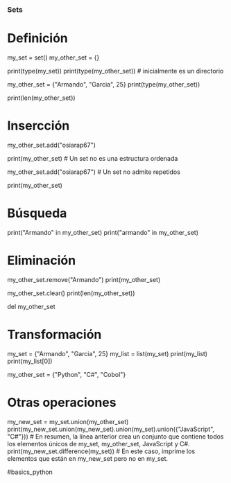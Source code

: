 ### Sets ###

# Definición 

my_set = set()
my_other_set = {}

print(type(my_set))
print(type(my_other_set)) # inicialmente es un directorio

my_other_set = {"Armando", "Garcia", 25}
print(type(my_other_set))

print(len(my_other_set))

# Insercción

my_other_set.add("osiarap67")

print(my_other_set)  # Un set no es una estructura ordenada

my_other_set.add("osiarap67")  # Un set no admite repetidos

print(my_other_set)

# Búsqueda

print("Armando" in my_other_set)
print("armando" in my_other_set)

# Eliminación

my_other_set.remove("Armando")
print(my_other_set)

my_other_set.clear()
print(len(my_other_set))

del my_other_set

# Transformación

my_set = {"Armando", "Garcia", 25}
my_list = list(my_set)
print(my_list)
print(my_list[0])

my_other_set = {"Python", "C#", "Cobol"}

# Otras operaciones

my_new_set = my_set.union(my_other_set)
print(my_new_set.union(my_new_set).union(my_set).union({"JavaScript", "C#"}))  # En resumen, la línea anterior crea un conjunto que contiene todos los elementos únicos de my_set, my_other_set, JavaScript y C#.
print(my_new_set.difference(my_set))  # En este caso, imprime los elementos que están en my_new_set pero no en my_set.



#basics_python
